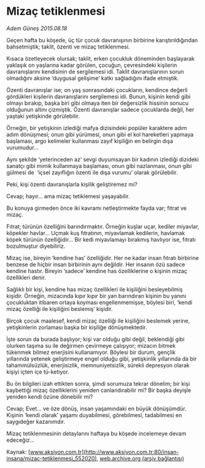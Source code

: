 # Mizaç tetiklenmesi

*Adem Güneş 2015.08.18*

<div class="pNewsDetailMainContent" itemprop="articleBody">
 <p>
  Geçen hafta bu köşede, üç tür çocuk davranışının birbirine karıştırıldığından bahsetmiştik; taklit, özenti ve mizaç tetiklenmesi.
 </p>
 <p>
  Kısaca özetleyecek olursak; taklit, erken çocukluk döneminden başlayarak yaklaşık on yaşlarına kadar görülen, çocuğun, çevresindeki kişilerin davranışlarını kendisinin de sergilemesi idi. Taklit davranışlarının sorun olmadığını aksine ‘duygusal gelişime’ katkı sağladığını ifade etmiştik.
 </p>
 <p>
  Özenti davranışlar ise; on yaş sonrasındaki çocukların, kendince değerli gördükleri kişilerin davranışlarını sergilemesi idi. Bunun, kişinin kendi gibi olmayı bırakıp, başka biri gibi olmaya iten bir değersizlik hissinin sonucu olduğunun altını çizmiştik. Özenti davranışlar sadece çocuklarda değil, her yaştaki yetişkinde görülebilir.
 </p>
 <p>
  Örneğin, bir yetişkinin izlediği mafya dizisindeki popüler karaktere adım adım dönüşmesi; onun gibi yürümesi, onun gibi el kol hareketleri yapmaya başlaması, argo kelimeler kullanması zayıf kişiliğin en belirgin dışa vurumudur...
 </p>
 <p>
  Aynı şekilde ‘yeterinceden az’ sevgi duyumsayan bir kadının izlediği dizideki sanatçı gibi mimik kullanmaya başlaması, onun gibi nazlanması, onun gibi gülmesi de  ‘içsel zayıflığın özenti ile dışa vurumu’ olarak görülebilir.
 </p>
 <p>
  Peki, kişi özenti davranışlarla kişilik geliştiremez mi?
 </p>
 <p>
  Cevap; hayır... ama mizaç tetiklemesi yaşayabilir.
 </p>
 <p>
  Bu konuya girmeden önce iki kavramı netleştirmekte fayda var; fıtrat ve mizaç.
 </p>
 <p>
  Fıtrat; türünün özelliğini barındırmaktır. Örneğin kuşlar uçar, kediler miyavlar, köpekler havlar... Uçmak kuş fıtratının, miyavlamak kedilerin, havlamak köpek türünün özelliğidir... Bir kedi miyavlamayı bırakmış havlıyor ise, fıtratı bozulmuştur diyebiliriz.
 </p>
 <p>
  Mizaç ise, bireyin ‘kendine has’ özelliğidir. Her ne kadar insan fıtratı birbirine benzese de hiçbir insan birbirinin aynı değildir. Her insanın özü sadece kendine hastır. Bireyin ‘sadece’ kendine has özelliklerine o kişinin mizaç özellikleri denir.
 </p>
 <p>
  Sağlıklı bir kişi, kendine has mizaç özellikleri ile kişiliğini besleyebilmiş kişidir. Örneğin, mizacında kıpır kıpır bir yan barındıran kişinin bu yanını çocukluktan itibaren ortaya koyması engellenmemişse, böylesi biri, ‘kendi mizaç özelliği ile kişiliğini beslemiş’ kişidir.
 </p>
 <p>
  Birçok çocuk maalesef, kendi mizaç özelliği ile kişiliğini beslemek yerine, yetişkinlerin zorlaması başka bir kişiliğe dönüşmektedir.
 </p>
 <p>
  İşte sorun da burada başlıyor; kişi var olduğu gibi değil, beklendiği gibi olurken taşıma su ile değirmen çevirmeye çalışıyor; mizacın bitmek tükenmek bilmez enerjisini kullanamıyor. Böylesi bir durum, gençlik yıllarında yetenek geliştirmeye engel olduğu gibi, yetişkinlik yıllarında da bir tahammülsüzlük, enerjisizlik, memnuniyetsizlik, sürekli depresyon olarak kişiyi içten içe tü-ketiyor.
 </p>
 <p>
  Bu ön bilgileri izah ettikten sonra, şimdi sorumuza tekrar dönelim; bir kişi kaybettiği mizaç özelliklerini yeniden canlandırabilir mi? Bir başka deyişle yeniden kendi özüne dönebilir mi?
 </p>
 <p>
  Cevap; Evet... ve öze dönüş, insan yaşamındaki en büyük dönüşümdür. Kişinin ‘kendi olarak’ yaşamı duyabilmesi, görebilmesi, tadabilmesi en saygıdeğer kazanımdır.
 </p>
 <p>
  Mizaç tetiklenmesinin detaylarını haftaya bu köşede incelemeye devam edeceğiz...
 </p>
</div>


Kaynak: [www.aksiyon.com.tr](http://www.aksiyon.com.tr:80/insan-insana/mizac-tetiklenmesi_552020), [web.archive.org (arşiv bağlantısı)](http://web.archive.org/web/20150821060430/http://www.aksiyon.com.tr:80/insan-insana/mizac-tetiklenmesi_552020)
